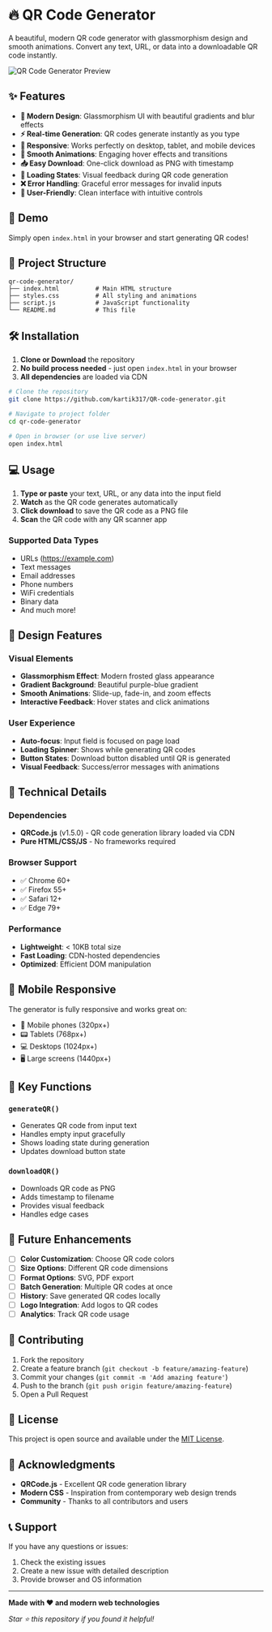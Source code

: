# 🔥 QR Code Generator

A beautiful, modern QR code generator with glassmorphism design and smooth animations. Convert any text, URL, or data into a downloadable QR code instantly.

![QR Code Generator Preview](https://i.postimg.cc/cLjMGS6b/1749303512176.jpg)

## ✨ Features

- **🎨 Modern Design**: Glassmorphism UI with beautiful gradients and blur effects
- **⚡ Real-time Generation**: QR codes generate instantly as you type
- **📱 Responsive**: Works perfectly on desktop, tablet, and mobile devices
- **💫 Smooth Animations**: Engaging hover effects and transitions
- **📥 Easy Download**: One-click download as PNG with timestamp
- **🔄 Loading States**: Visual feedback during QR code generation
- **❌ Error Handling**: Graceful error messages for invalid inputs
- **🎯 User-Friendly**: Clean interface with intuitive controls

## 🚀 Demo

Simply open `index.html` in your browser and start generating QR codes!

## 📁 Project Structure

```
qr-code-generator/
├── index.html          # Main HTML structure
├── styles.css          # All styling and animations
├── script.js           # JavaScript functionality
└── README.md           # This file
```

## 🛠️ Installation

1. **Clone or Download** the repository
2. **No build process needed** - just open `index.html` in your browser
3. **All dependencies** are loaded via CDN

```bash
# Clone the repository
git clone https://github.com/kartik317/QR-code-generator.git

# Navigate to project folder
cd qr-code-generator

# Open in browser (or use live server)
open index.html
```

## 💻 Usage

1. **Type or paste** your text, URL, or any data into the input field
2. **Watch** as the QR code generates automatically
3. **Click download** to save the QR code as a PNG file
4. **Scan** the QR code with any QR scanner app

### Supported Data Types
- URLs (https://example.com)
- Text messages
- Email addresses
- Phone numbers
- WiFi credentials
- Binary data
- And much more!

## 🎨 Design Features

### Visual Elements
- **Glassmorphism Effect**: Modern frosted glass appearance
- **Gradient Background**: Beautiful purple-blue gradient
- **Smooth Animations**: Slide-up, fade-in, and zoom effects
- **Interactive Feedback**: Hover states and click animations

### User Experience
- **Auto-focus**: Input field is focused on page load
- **Loading Spinner**: Shows while generating QR codes
- **Button States**: Download button disabled until QR is generated
- **Visual Feedback**: Success/error messages with animations

## 🔧 Technical Details

### Dependencies
- **QRCode.js** (v1.5.0) - QR code generation library loaded via CDN
- **Pure HTML/CSS/JS** - No frameworks required

### Browser Support
- ✅ Chrome 60+
- ✅ Firefox 55+
- ✅ Safari 12+
- ✅ Edge 79+

### Performance
- **Lightweight**: < 10KB total size
- **Fast Loading**: CDN-hosted dependencies
- **Optimized**: Efficient DOM manipulation

## 📱 Mobile Responsive

The generator is fully responsive and works great on:
- 📱 Mobile phones (320px+)
- 📟 Tablets (768px+)
- 💻 Desktops (1024px+)
- 🖥️ Large screens (1440px+)

## 🎯 Key Functions

### `generateQR()`
- Generates QR code from input text
- Handles empty input gracefully
- Shows loading state during generation
- Updates download button state

### `downloadQR()`
- Downloads QR code as PNG
- Adds timestamp to filename
- Provides visual feedback
- Handles edge cases

## 🔮 Future Enhancements

- [ ] **Color Customization**: Choose QR code colors
- [ ] **Size Options**: Different QR code dimensions
- [ ] **Format Options**: SVG, PDF export
- [ ] **Batch Generation**: Multiple QR codes at once
- [ ] **History**: Save generated QR codes locally
- [ ] **Logo Integration**: Add logos to QR codes
- [ ] **Analytics**: Track QR code usage

## 🤝 Contributing

1. Fork the repository
2. Create a feature branch (`git checkout -b feature/amazing-feature`)
3. Commit your changes (`git commit -m 'Add amazing feature'`)
4. Push to the branch (`git push origin feature/amazing-feature`)
5. Open a Pull Request

## 📄 License

This project is open source and available under the [MIT License](LICENSE).

## 🙏 Acknowledgments

- **QRCode.js** - Excellent QR code generation library
- **Modern CSS** - Inspiration from contemporary web design trends
- **Community** - Thanks to all contributors and users

## 📞 Support

If you have any questions or issues:
1. Check the existing issues
2. Create a new issue with detailed description
3. Provide browser and OS information

---

**Made with ❤️ and modern web technologies**

*Star ⭐ this repository if you found it helpful!*